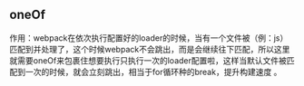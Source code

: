 ## oneOf
  作用：webpack在依次执行配置好的loader的时候，当有一个文件被（例：js）匹配到并处理了，这个时候webpack不会跳出，而是会继续往下匹配，所以这里就需要oneOf来包裹住想要执行只执行一次的loader配置啦，这样当默认文件被匹配到一次的时候，就会立刻跳出，相当于for循环种的break，提升构建速度 。 